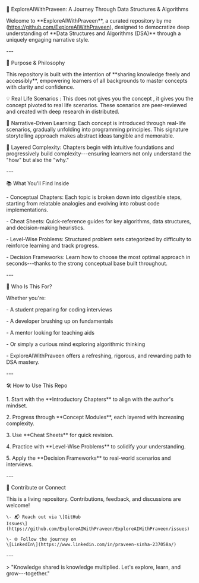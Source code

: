  📘 ExploreAIWithPraveen: A Journey Through Data Structures & Algorithms

Welcome to \*\*ExploreAIWithPraveen\*\*, a curated repository by me
(https://github.com/ExploreAIWithPraveen), designed to democratize deep
understanding of \*\*Data Structures and Algorithms (DSA)\*\* through a
uniquely engaging narrative style.

\-\--

 🎯 Purpose & Philosophy

This repository is built with the intention of \*\*sharing knowledge
freely and accessibly\*\*, empowering learners of all backgrounds to
master concepts with clarity and confidence.

 💡 Real Life Scenarios : This does not gives you the concept , it gives you the concept pivoted to real life scenarios. These scenarios are  peer-reviewed and created with deep  research in distributed.

 🧠 Narrative-Driven Learning: Each concept is introduced
through real-life scenarios, gradually unfolding into
programming principles. This signature storytelling approach makes
abstract ideas tangible and memorable.

🧩 Layered Complexity: Chapters begin with intuitive
foundations and progressively build complexity---ensuring learners not
only understand the "how" but also the "why."

\-\--

📚 What You\'ll Find Inside

\- Conceptual Chapters: Each topic is broken down into
digestible steps, starting from relatable analogies and evolving into
robust code implementations.

\- Cheat Sheets: Quick-reference guides for key algorithms, data
structures, and decision-making heuristics.

\- Level-Wise Problems: Structured problem sets categorized by
difficulty to reinforce learning and track progress.

\- Decision Frameworks: Learn how to choose the most optimal
approach in seconds---thanks to the strong conceptual base built
throughout.

\-\--

🚀 Who Is This For?

Whether you\'re:

\- A student preparing for coding interviews

\- A developer brushing up on fundamentals

\- A mentor looking for teaching aids

\- Or simply a curious mind exploring algorithmic thinking

\- ExploreAIWithPraveen offers a refreshing, rigorous, and rewarding path
to DSA mastery.

\-\--

🛠️ How to Use This Repo

1\. Start with the \*\*Introductory Chapters\*\* to align with the
author\'s mindset.

2\. Progress through \*\*Concept Modules\*\*, each layered with
increasing complexity.

3\. Use \*\*Cheat Sheets\*\* for quick revision.

4\. Practice with \*\*Level-Wise Problems\*\* to solidify your
understanding.

5\. Apply the \*\*Decision Frameworks\*\* to real-world scenarios and
interviews.

\-\--

🙌 Contribute or Connect

This is a living repository. Contributions, feedback, and discussions
are welcome!

	\- 📬 Reach out via \[GitHub
	Issues\](https://github.com/ExploreAIWithPraveen/ExploreAIWithPraveen/issues)

	\- 🌐 Follow the journey on
	\[LinkedIn\](https://www.linkedin.com/in/praveen-sinha-237058a/)

\-\--

\> "Knowledge shared is knowledge multiplied. Let's explore, learn, and
grow---together."
